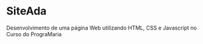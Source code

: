 # SiteAda
Desenvolvimento de uma página Web utilizando HTML, CSS e Javascript no Curso do PrograMaria

